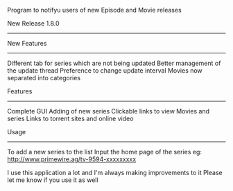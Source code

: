 Program to notifyu users of new Episode and Movie releases

New Release 1.8.0
************************

New Features
****************************
Different tab for series which are not being updated
Better management of the update thread
Preference to change update interval
Movies now separated into categories


Features
********************************
Complete GUI
Adding of new series
Clickable links to view Movies and series
Links to torrent sites and online video


Usage
***********************************
To add a new series to the list
Input the home page of the series
eg: http://www.primewire.ag/tv-9594-xxxxxxxxx


I use this application a lot and I'm always making improvements to it
Please let me know if you use it as well

